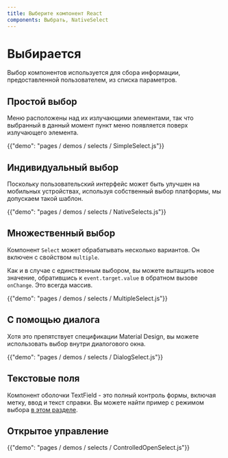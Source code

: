 ```yaml
---
title: Выберите компонент React
components: Выбрать, NativeSelect
---
```

# Выбирается

<p class="description">Выбор компонентов используется для сбора информации, предоставленной пользователем, из списка параметров.</p>

## Простой выбор

Меню расположены над их излучающими элементами, так что выбранный в данный момент пункт меню появляется поверх излучающего элемента.

{{"demo": "pages / demos / selects / SimpleSelect.js"}}

## Индивидуальный выбор

Поскольку пользовательский интерфейс может быть улучшен на мобильных устройствах, используя собственный выбор платформы, мы допускаем такой шаблон.

{{"demo": "pages / demos / selects / NativeSelects.js"}}

## Множественный выбор

Компонент `Select` может обрабатывать несколько вариантов. Он включен с свойством `multiple`.

Как и в случае с единственным выбором, вы можете вытащить новое значение, обратившись к `event.target.value` в обратном вызове `onChange`. Это всегда массив.

{{"demo": "pages / demos / selects / MultipleSelect.js"}}

## С помощью диалога

Хотя это препятствует спецификации Material Design, вы можете использовать выбор внутри диалогового окна.

{{"demo": "pages / demos / selects / DialogSelect.js"}}

## Текстовые поля

Компонент оболочки TextField</code> - это полный контроль формы, включая метку, ввод и текст справки. Вы можете найти пример с режимом выбора [в этом разделе](/demos/text-fields/#textfield).</p>

<h2>Открытое управление</h2>

<p>{{"demo": "pages / demos / selects / ControlledOpenSelect.js"}}</p>
